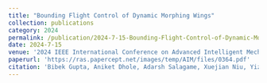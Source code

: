```yaml
---
title: "Bounding Flight Control of Dynamic Morphing Wings"
collection: publications
category: 2024
permalink: /publication/2024-7-15-Bounding-Flight-Control-of-Dynamic-Morphing-Wings
date: 2024-7-15
venue: '2024 IEEE International Conference on Advanced Intelligent Mechatronics (AIM)'
paperurl: 'https://ras.papercept.net/images/temp/AIM/files/0364.pdf'
citation: 'Bibek Gupta, Aniket Dhole, Adarsh Salagame, Xuejian Niu, Yizhe Xu, Kaushik Venkatesh, Paul Ghanem, Ioannis Mandralis, Eric Sihite, Alireza Ramezani'
---
```


